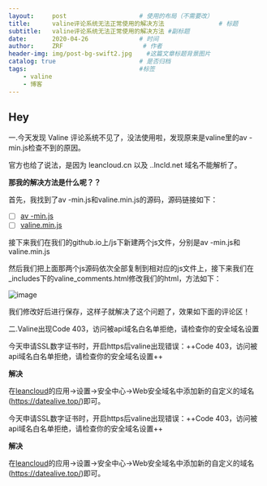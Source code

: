 ```yaml
---
layout:     post                    # 使用的布局（不需要改）
title:      valine评论系统无法正常使用的解决方法               # 标题 
subtitle:   valine评论系统无法正常使用的解决方法 #副标题
date:       2020-04-26              # 时间
author:     ZRF                      # 作者
header-img: img/post-bg-swift2.jpg    #这篇文章标题背景图片
catalog: true                       # 是否归档
tags:                               #标签
    - valine
    - 博客
---
```


## Hey
一.今天发现 Valine 评论系统不见了，没法使用啦，发现原来是valine里的av -min.js检查不到的原因。


官方也给了说法，是因为 leancloud.cn 以及 ..lncld.net 域名不能解析了。

**那我的解决方法是什么呢？？**

首先，我找到了av -min.js和valine.min.js的源码，源码链接如下：

- [ ] [av -min.js](https://www.fujiatian.com/js/src/av-min.js)
- [ ] [valine.min.js](https://www.fujiatian.com/js/src/Valine.min.js)

接下来我们在我们的github.io上/js下新建两个js文件，分别是av -min.js和valine.min.js

然后我们把上面那两个js源码依次全部复制到相对应的js文件上，接下来我们在_includes下的valine_comments.html修改我们的html，方法如下：

![image](https://ae01.alicdn.com/kf/Ha9d614fd42404a8297de3365bf95e743Z.png)



我们修改好后进行保存，这样子就解决了这个问题了，效果如下面的评论区！

二.Valine出现Code 403，访问被api域名白名单拒绝，请检查你的安全域名设置

今天申请SSL数字证书时，开启https后valine出现错误：++Code 403，访问被api域名白名单拒绝，请检查你的安全域名设置++

**解决**

在[leancloud](https://www.leancloud.cn/)的应用->设置->安全中心->Web安全域名中添加新的自定义的域名(https://datealive.top/)即可。

今天申请SSL数字证书时，开启https后valine出现错误：++Code 403，访问被api域名白名单拒绝，请检查你的安全域名设置++

**解决**

在[leancloud](https://www.leancloud.cn/)的应用->设置->安全中心->Web安全域名中添加新的自定义的域名(https://datealive.top/)即可。









